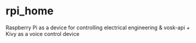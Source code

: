 # rpi_home
Raspberry Pi as a device for controlling electrical engineering &amp; vosk-api + Kivy as a voice control device
